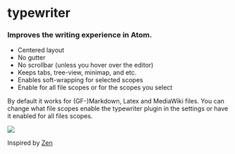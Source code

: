 # typewriter

### Improves the writing experience in Atom.

* Centered layout
* No gutter
* No scrollbar (unless you hover over the editor)
* Keeps tabs, tree-view, minimap, and etc.
* Enables soft-wrapping for selected scopes
* Enable for all file scopes or for the scopes you select

By default it works for (GF-)Markdown, Latex and MediaWiki files. You can change what file scopes enable the typewriter plugin in the settings or have it enabled for all files scopes.

![](http://i.imgur.com/AjmeFCh.png)

Inspired by [Zen](https://atom.io/packages/zen)
